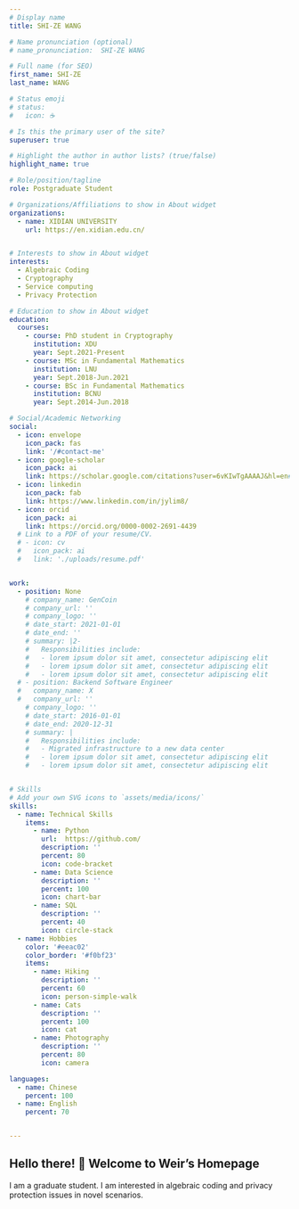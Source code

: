 ```yaml
---
# Display name
title: SHI-ZE WANG

# Name pronunciation (optional)
# name_pronunciation:  SHI-ZE WANG

# Full name (for SEO)
first_name: SHI-ZE
last_name: WANG

# Status emoji
# status:
#   icon: ☕️

# Is this the primary user of the site?
superuser: true

# Highlight the author in author lists? (true/false)
highlight_name: true

# Role/position/tagline
role: Postgraduate Student

# Organizations/Affiliations to show in About widget
organizations:
  - name: XIDIAN UNIVERSITY
    url: https://en.xidian.edu.cn/


# Interests to show in About widget
interests:
  - Algebraic Coding
  - Cryptography
  - Service computing
  - Privacy Protection

# Education to show in About widget
education:
  courses:
    - course: PhD student in Cryptography
      institution: XDU
      year: Sept.2021-Present
    - course: MSc in Fundamental Mathematics
      institution: LNU
      year: Sept.2018-Jun.2021
    - course: BSc in Fundamental Mathematics
      institution: BCNU
      year: Sept.2014-Jun.2018

# Social/Academic Networking
social:
  - icon: envelope
    icon_pack: fas
    link: '/#contact-me'
  - icon: google-scholar
    icon_pack: ai
    link: https://scholar.google.com/citations?user=6vKIwTgAAAAJ&hl=en#
  - icon: linkedin
    icon_pack: fab
    link: https://www.linkedin.com/in/jylim8/
  - icon: orcid
    icon_pack: ai
    link: https://orcid.org/0000-0002-2691-4439
  # Link to a PDF of your resume/CV.
  # - icon: cv
  #   icon_pack: ai
  #   link: './uploads/resume.pdf'


work:
  - position: None
    # company_name: GenCoin
    # company_url: ''
    # company_logo: ''
    # date_start: 2021-01-01
    # date_end: ''
    # summary: |2-
    #   Responsibilities include:
    #   - lorem ipsum dolor sit amet, consectetur adipiscing elit
    #   - lorem ipsum dolor sit amet, consectetur adipiscing elit
    #   - lorem ipsum dolor sit amet, consectetur adipiscing elit
  # - position: Backend Software Engineer
  #   company_name: X
  #   company_url: ''
    # company_logo: ''
    # date_start: 2016-01-01
    # date_end: 2020-12-31
    # summary: |
    #   Responsibilities include:
    #   - Migrated infrastructure to a new data center
    #   - lorem ipsum dolor sit amet, consectetur adipiscing elit
    #   - lorem ipsum dolor sit amet, consectetur adipiscing elit


# Skills
# Add your own SVG icons to `assets/media/icons/`
skills:
  - name: Technical Skills
    items:
      - name: Python
        url:  https://github.com/
        description: ''
        percent: 80
        icon: code-bracket
      - name: Data Science
        description: ''
        percent: 100
        icon: chart-bar
      - name: SQL
        description: ''
        percent: 40
        icon: circle-stack
  - name: Hobbies
    color: '#eeac02'
    color_border: '#f0bf23'
    items:
      - name: Hiking
        description: ''
        percent: 60
        icon: person-simple-walk
      - name: Cats
        description: ''
        percent: 100
        icon: cat
      - name: Photography
        description: ''
        percent: 80
        icon: camera

languages:
  - name: Chinese
    percent: 100
  - name: English
    percent: 70


---
```


## Hello there! 👋  Welcome to Weir’s Homepage

I am a graduate student. I am interested in algebraic coding and privacy protection issues in novel scenarios.